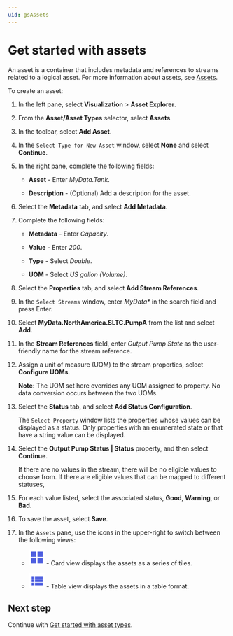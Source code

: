 ```yaml
---
uid: gsAssets
---
```


# Get started with assets

An asset is a container that includes metadata and references to streams related to a logical asset. For more information about assets, see [Assets](xref:ccAssets).

To create an asset:

1. In the left pane, select **Visualization** > **Asset Explorer**.

1. From the **Asset/Asset Types** selector, select **Assets**.

1. In the toolbar, select **Add Asset**. 

1. In the `Select Type for New Asset` window, select **None** and select **Continue**.

1. In the right pane, complete the following fields:

   - **Asset** - Enter *MyData.Tank*.

   - **Description** - (Optional) Add a description for the asset. 
   
1. Select the **Metadata** tab, and select **Add Metadata**.

1. Complete the following fields:

   - **Metadata** - Enter *Capacity*.

   - **Value** - Enter *200*.

   - **Type** - Select *Double*.

   - **UOM** - Select *US gallon (Volume)*.

1. Select the **Properties** tab, and select **Add Stream References**.

1. In the `Select Streams` window, enter *MyData*_*_ in the search field and press Enter.

1. Select **MyData.NorthAmerica.SLTC.PumpA** from the list and select **Add**.

1. In the **Stream References** field, enter *Output Pump State* as the user-friendly name for the stream reference.

1. Assign a unit of measure (UOM) to the stream properties, select **Configure UOMs**.  

   **Note:** The UOM set here overrides any UOM assigned to property. No data conversion occurs between the two UOMs.
   
1. Select the **Status** tab, and select **Add Status Configuration**.

   The `Select Property` window lists the properties whose values can be displayed as a status. Only properties with an enumerated state or that have a string value can be displayed.
   
1. Select the **Output Pump Status | Status** property, and then select **Continue**. 

   If there are no values in the stream, there will be no eligible values to choose from. If there are eligible values that can be mapped to different statuses, 
   
1. For each value listed, select the associated status, **Good**, **Warning**, or **Bad**.  

1. To save the asset, select **Save**. 

1. In the `Assets` pane, use the icons in the upper-right to switch between the following views:

   - ![Card view](../../_icons/branded/view-grid.svg) - Card view displays the assets as a series of tiles.
    
   - ![Table view](../../_icons/branded/view-list.svg) - Table view displays the assets in a table format. 

## Next step

Continue with [Get started with asset types](xref:gsAssetTypes).
